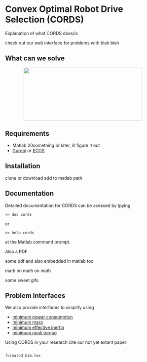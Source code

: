 # Convex Optimal Robot Drive Selection (CORDS)

Explanation of what CORDS does/is 

check out our web interface for problems with blah blah 

## What can we solve 

<p align="center"><img src="/tex/479d3552cada3da899b0bdea29fddb9e.svg?invert_in_darkmode&sanitize=true" align=middle width=384.3677838pt height=171.38275274999998pt/></p>






## Requirements

* Matlab 20something or later, ill figure it out 
* [Gurobi](https://www.gurobi.com/academia/academic-program-and-licenses/) or [ECOS](https://github.com/embotech/ecos)


## Installation

clone or download 
add to matlab path 




## Documentation 

Detailed documentation for CORDS can be acessed by tpying
```
>> doc cords
```
or 
```
>> help cords
```
at the Matlab command prompt. 

Also a PDF

some pdf and also embedded in matlab too 



math on math on math 

some sweet gifs 

## Problem Interfaces
We also provide interfaces to simplify using 
* [minimum power consumption](/src/interfaces/min_power_consumption.m)
* [minimum mass](/src/interfaces/min_mass.m)
* [minimum effective inertia](/src/interfaces/min_effective_inertia.m)
* [minimum peak torque](/src/interfaces/min_peak_torque.m)



Using CORDS in your research cite our not yet extant paper: 
```

formated bib.tex


```
